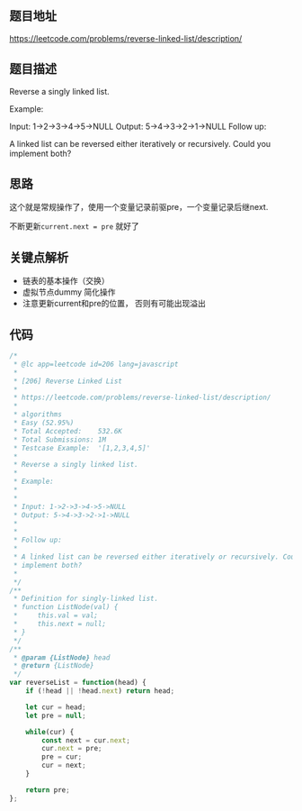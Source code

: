 ## 题目地址
https://leetcode.com/problems/reverse-linked-list/description/

## 题目描述
Reverse a singly linked list.

Example:

Input: 1->2->3->4->5->NULL
Output: 5->4->3->2->1->NULL
Follow up:

A linked list can be reversed either iteratively or recursively. Could you implement both?

## 思路
这个就是常规操作了，使用一个变量记录前驱pre，一个变量记录后继next.

不断更新`current.next = pre` 就好了
## 关键点解析

- 链表的基本操作（交换）
- 虚拟节点dummy 简化操作
- 注意更新current和pre的位置， 否则有可能出现溢出


## 代码

```js
/*
 * @lc app=leetcode id=206 lang=javascript
 *
 * [206] Reverse Linked List
 *
 * https://leetcode.com/problems/reverse-linked-list/description/
 *
 * algorithms
 * Easy (52.95%)
 * Total Accepted:    532.6K
 * Total Submissions: 1M
 * Testcase Example:  '[1,2,3,4,5]'
 *
 * Reverse a singly linked list.
 * 
 * Example:
 * 
 * 
 * Input: 1->2->3->4->5->NULL
 * Output: 5->4->3->2->1->NULL
 * 
 * 
 * Follow up:
 * 
 * A linked list can be reversed either iteratively or recursively. Could you
 * implement both?
 * 
 */
/**
 * Definition for singly-linked list.
 * function ListNode(val) {
 *     this.val = val;
 *     this.next = null;
 * }
 */
/**
 * @param {ListNode} head
 * @return {ListNode}
 */
var reverseList = function(head) {
    if (!head || !head.next) return head;

    let cur = head;
    let pre = null;

    while(cur) {
        const next = cur.next;
        cur.next = pre;
        pre = cur;
        cur = next;
    }

    return pre;
};

```

